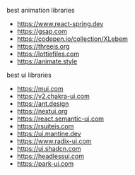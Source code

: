 best animation libraries

- https://www.react-spring.dev
- https://gsap.com
- https://codepen.io/collection/XLebem
- https://threejs.org
- https://lottiefiles.com
- https://animate.style

 best ui libraries

 - https://mui.com
 - https://v2.chakra-ui.com
 - https://ant.design
 - https://nextui.org
 - https://react.semantic-ui.com
 - https://rsuitejs.com
 - https://ui.mantine.dev
 - https://www.radix-ui.com
 - https://ui.shadcn.com
 - https://headlessui.com
 - https://park-ui.com
